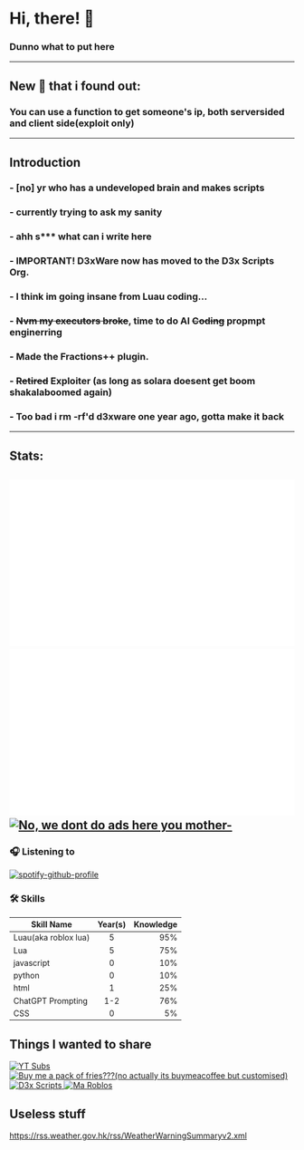 # Hi, there! 👋

### Dunno what to put here
---------------------------------------
## New 💩 that i found out:
### You can use a function to get someone's ip, both serversided and client side(exploit only)
---------------------------------------
## Introduction

### - [no] yr who has a undeveloped brain and makes scripts
### - currently trying to ask my sanity
### - ahh s*** what can i write here
### - IMPORTANT! D3xWare now has moved to the D3x Scripts Org.
### - I think im going insane from Luau coding...
### - ~~Nvm my executors broke~~, time to do AI ~~Coding~~ propmpt enginerring
### - Made the Fractions++ plugin.
### - ~~Retired~~ Exploiter (as long as solara doesent get boom shakalaboomed again)
### - Too bad i rm -rf'd d3xware one year ago, gotta make it back
---------------------------------------
## Stats:
![hi](https://raw.githubusercontent.com/Deez-Nuts445/github-stats/master/generated/overview.svg#gh-dark-mode-only) ![hi](https://raw.githubusercontent.com/Deez-Nuts445/github-stats/master/generated/languages.svg#gh-dark-mode-only) 
[![No, we dont do ads here you mother-](https://github-readme-stats.vercel.app/api?username=deez-nuts445)]()
---------------------------------------
### 🎧 Listening to

[![spotify-github-profile](https://spotify-github-profile.vercel.app/api/view?uid=462liqp2kp82qgg13voo5yo7n&cover_image=true&theme=novatorem&show_offline=false&background_color=000000&bar_color=53b14f&bar_color_cover=false)](https://github.com/kittinan/spotify-github-profile)

### 🛠 Skills

| Skill Name    | Year(s) | Knowledge       
| ------------- |:-------------:|------------:|
| Luau(aka roblox lua)| 5 | 95% |
| Lua | 5 | 75% |
| javascript | 0 | 10% |
| python | 0 | 10% |
| html | 1 | 25% |
|ChatGPT Prompting	| 1-2 |	76%
|CSS	| 0 |	5% |



## Things I wanted to share


 <a href="https://www.youtube.com/channel/UC2u8s9UCLcAGSajewhTC_eg">
  <img alt="YT Subs" src="https://img.shields.io/youtube/channel/subscribers/UC2u8s9UCLcAGSajewhTC_eg?label=Subs&style=social">
  </a>
  
   <a href="https://www.buymeacoffee.com/deeznuts445">
  <img alt="Buy me a pack of fries???(no actually its buymeacoffee but customised)" src="https://img.shields.io/badge/%F0%9F%8D%9F%20Buy%20me-a%20pack%20of%20fries-lightgrey">
  </a>
  <a href="https://github.com/D3x-Scripts">
  <img alt="D3x Scripts" src="https://img.shields.io/badge/-D3x%20Scripts-lightgrey?style=plastic&logo=github">
  </a>
  <a href="https://www.roblox.com/users/3729175718/profile">
  <img alt="Ma Roblos" src="https://img.shields.io/badge/-Roblox%20Profile-lightgrey?style=plastic&logo=roblox">
  </a>
      
<br/>

## Useless stuff

https://rss.weather.gov.hk/rss/WeatherWarningSummaryv2.xml

